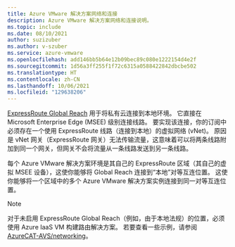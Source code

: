 ```yaml
---
title: Azure VMware 解决方案网络和连接
description: Azure VMware 解决方案网络和连接说明。
ms.topic: include
ms.date: 08/10/2021
author: suzizuber
ms.author: v-szuber
ms.service: azure-vmware
ms.openlocfilehash: add146bb5b64e12b09bec89c080e1222154d4e2f
ms.sourcegitcommit: 1d56a3ff255f1f72c6315a0588422842dbcbe502
ms.translationtype: HT
ms.contentlocale: zh-CN
ms.lasthandoff: 10/06/2021
ms.locfileid: "129638206"
---
```

<!-- Used in articles\azure-vmware\introduction.md and articles\azure-vmware\concepts-networking.md 

articles\azure-vmware\includes\azure-vmware-solution-networking-description.md

-->

[ExpressRoute Global Reach](../../expressroute/expressroute-global-reach.md) 用于将私有云连接到本地环境。 它直接在 Microsoft Enterprise Edge (MSEE) 级别连接线路。 要实现该连接，你的订阅中必须存在一个使用 ExpressRoute 线路（连接到本地）的虚拟网络 (vNet)。  原因是 vNet 网关（ExpressRoute 网关）无法传输流量，这意味着可以将两条线路附加到同一个网关，但网关不会将流量从一条线路发送到另一条线路。

每个 Azure VMware 解决方案环境是其自己的 ExpressRoute 区域（其自己的虚拟 MSEE 设备），这使你能够将 Global Reach 连接到“本地”对等互连位置。  这使你能够将一个区域中的多个 Azure VMware 解决方案实例连接到同一对等互连位置。 

>[!NOTE]
>对于未启用 ExpressRoute Global Reach（例如，由于本地法规）的位置，必须使用 Azure IaaS VM 构建路由解决方案。 若要查看一些示例，请参阅 [AzureCAT-AVS/networking](https://github.com/Azure/AzureCAT-AVS/tree/main/networking)。

